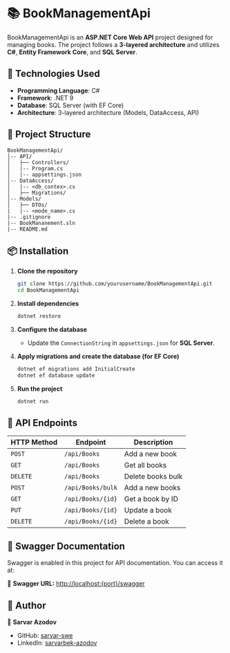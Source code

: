 # 📚 BookManagementApi

BookManagementApi is an **ASP.NET Core Web API** project designed for managing books. The project follows a **3-layered architecture** and utilizes **C#**, **Entity Framework Core**, and **SQL Server**.

## 🚀 Technologies Used

- **Programming Language**: C#  
- **Framework**: .NET 9  
- **Database**: SQL Server (with EF Core)
- **Architecture**: 3-layered architecture (Models, DataAccess, API)  

## 📁 Project Structure

```
BookManagementApi/
│-- API/
│   ├── Controllers/
│   |-- Program.cs
│   |-- appsettings.json
│-- DataAccess/
│   |-- <db_contex>.cs
│   ├── Migrations/
│-- Models/
│   ├── DTOs/
|   |-- <mode_name>.cs
|-- .gitignore
|-- BookMananement.sln
|-- README.md
```

## 📦 Installation

1. **Clone the repository**  
   ```sh
   git clone https://github.com/yourusername/BookManagementApi.git
   cd BookManagementApi
   ```

2. **Install dependencies**  
   ```sh
   dotnet restore
   ```

3. **Configure the database**  
   - Update the `ConnectionString` in `appsettings.json` for **SQL Server**.

4. **Apply migrations and create the database (for EF Core)**  
   ```sh
   dotnet ef migrations add InitialCreate
   dotnet ef database update
   ```

5. **Run the project**  
   ```sh
   dotnet run
   ```

## 📌 API Endpoints

| HTTP Method | Endpoint | Description |
|------------|---------|-------------|
| `POST` | `/api/Books` | Add a new book |
| `GET` | `/api/Books` | Get all books |
| `DELETE` | `/api/Books` | Delete books bulk |
| `POST` | `/api/Books/bulk` | Add a new books |
| `GET` | `/api/Books/{id}` | Get a book by ID |
| `PUT` | `/api/Books/{id}` | Update a book |
| `DELETE` | `/api/Books/{id}` | Delete a book |


## 📖 Swagger Documentation

Swagger is enabled in this project for API documentation. You can access it at:

🔗 **Swagger URL:** [http://localhost:{port}/swagger](http://localhost:{port}/swagger)

## 📜 Author

👤 **Sarvar Azodov**  
- GitHub: [sarvar-swe](https://github.com/sarvar-swe)  
- LinkedIn: [sarvarbek-azodov](https://linkedin.com/in/sarvarbek-azodov)

